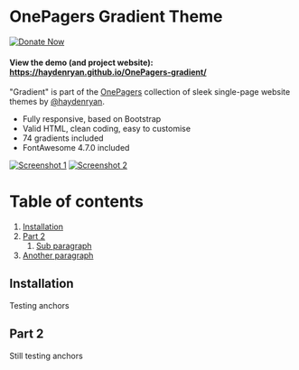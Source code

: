 # OnePagers Gradient Theme

[![Donate Now](https://img.shields.io/badge/donate-now-brightgreen.svg)](https://donorbox.org/onepagers-themes)

#### View the demo (and project website): https://haydenryan.github.io/OnePagers-gradient/

"Gradient" is part of the [OnePagers](https://github.com/haydenryan/OnePagers) collection of sleek single-page website themes by [@haydenryan](https://github.com/haydenryan).

  - Fully responsive, based on Bootstrap
  - Valid HTML, clean coding, easy to customise
  - 74 gradients included
  - FontAwesome 4.7.0 included

[![Screenshot 1](https://haydenryan.github.io/OnePagers-gradient/screenshot.png)](https://donorbox.org/onepagers-themes)
[![Screenshot 2](https://haydenryan.github.io/OnePagers-gradient/screenshot2.png)](https://donorbox.org/onepagers-themes)

# Table of contents
1. [Installation](#installation)
2. [Part 2](#part-2)
    1. [Sub paragraph](#subparagraph1)
3. [Another paragraph](#paragraph2)

## Installation
Testing anchors

## Part 2
Still testing anchors